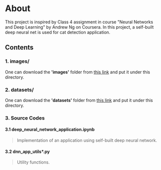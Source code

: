 
About
=======
This project is inspired by Class 4 assignment in course "Neural Networks and Deep Learning" by Andrew Ng
on Coursera. In this project, a self-built deep neural net is used for cat detection application.

Contents
----------

### 1. images/
One can download the **'images'** folder from [this link](https://www.dropbox.com/sh/gok29th3jcgie9a/AACiktfIMbnr2hVobP955Sl5a?dl=0) and put it under this directory. 

### 2. datasets/
One can download the **'datasets'** folder from [this link](https://www.dropbox.com/sh/q30hez72s3ot19i/AAAc7fbFhcmg8R70gxy3y7bba?dl=0) and put it under this directory.

### 3. Source Codes

#### 3.1 deep_neural_network_application.ipynb
> Implementation of an application using self-built deep neural network.
 
#### 3.2 dnn_app_utils*.py
> Utility functions.


